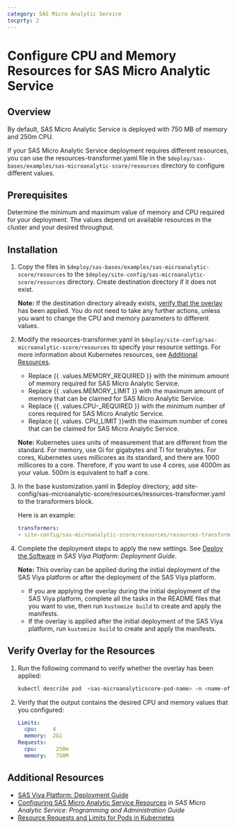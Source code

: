 ```yaml
---
category: SAS Micro Analytic Service
tocprty: 2
---
```


# Configure CPU and Memory Resources for SAS Micro Analytic Service

## Overview

By default, SAS Micro Analytic Service is deployed with 750 MB of memory and 250m CPU.

If your SAS Micro Analytic Service deployment requires different resources, you can use the resources-transformer.yaml file in the `$deploy/sas-bases/examples/sas-microanalytic-score/resources` directory to configure different values.

## Prerequisites

Determine the minimum and maximum value of memory and CPU required for your deployment. The values depend on available resources in the cluster and your desired throughput.

## Installation

1. Copy the files in `$deploy/sas-bases/examples/sas-microanalytic-score/resources` to the `$deploy/site-config/sas-microanalytic-score/resources` directory. Create destination directory if it does not exist.

   **Note:** If the destination directory already exists, [verify that the overlay](#verify-overlay-for-the-resources) has been applied. 
   You do not need to take any further actions, unless you want to change the CPU and memory parameters to different values.

2. Modify the resources-transformer.yaml in `$deploy/site-config/sas-microanalytic-score/resources` to specify your resource settings. For more information about Kubernetes resources, see [Additional Resources](#additional-resources).

   * Replace {{ .values.MEMORY_REQUIRED }} with the minimum amount of memory required for SAS Micro Analytic Service.
   * Replace {{ .values.MEMORY_LIMIT }} with the maximum amount of memory that can be claimed for SAS Micro Analytic Service.
   * Replace {{ .values.CPU-_REQUIRED }} with the minimum number of cores required for SAS Micro Analytic Service.
   * Replace {{ .values. CPU_LIMIT }}with the maximum number of cores that can be claimed for SAS Micro Analytic Service.
 
   **Note:** Kubernetes uses units of measurement that are different from the standard. For memory, use Gi for gigabytes and Ti for terabytes. For cores, Kubernetes uses millicores as its standard, and there are 1000 millicores to a core. Therefore, if you want to use 4 cores, use 4000m as your value. 500m is equivalent to half a core.

3. In the base kustomization.yaml in $deploy directory, add site-config/sas-microanalytic-score/resources/resources-transformer.yaml to the transformers block.

   Here is an example:

   ```yaml
   transformers:
   - site-config/sas-microanalytic-score/resources/resources-transformer.yaml
   ```

4. Complete the deployment steps to apply the new settings. See [Deploy the Software](http://documentation.sas.com/?cdcId=itopscdc&cdcVersion=default&docsetId=dplyml0phy0dkr&docsetTarget=p127f6y30iimr6n17x2xe9vlt54q.htm) in _SAS Viya Platform: Deployment Guide_.

   **Note:** This overlay can be applied during the initial deployment of the SAS Viya platform or after the deployment of the SAS Viya platform.
   
   * If you are applying the overlay during the initial deployment of the SAS Viya platform, complete all the tasks in the README files that you want to use, then run `kustomize build` to create and apply the manifests. 
   * If the overlay is applied after the initial deployment of the SAS Viya platform, run `kustomize build` to create and apply the manifests.  
           
## Verify Overlay for the Resources

1. Run the following command to verify whether the overlay has been applied:

   ```sh
   kubectl describe pod  <sas-microanalyticscore-pod-name> -n <name-of-namespace>
   ```
   
2. Verify that the output contains the desired CPU and memory values that you configured:
    
   ```yaml
   Limits:
     cpu:     4
     memory:  2Gi
   Requests:
     cpu:      250m
     memory:   750M
   ```

## Additional Resources

* [SAS Viya Platform: Deployment Guide](http://documentation.sas.com/?cdcId=itopscdc&cdcVersion=default&docsetId=dplyml0phy0dkr&docsetTarget=titlepage.htm)
* [Configuring SAS Micro Analytic Service Resources](http://documentation.sas.com/?cdcId=mascdc&cdcVersion=default&docsetId=masag&docsetTarget=n0xhk2rkiy2ku1n163otwgddvxra.htm) in _SAS Micro Analytic Service: Programming and Administration Guide_
* [Resource Requests and Limits for Pods in Kubernetes](https://kubernetes.io/docs/concepts/configuration/manage-resources-containers/#requests-and-limits)